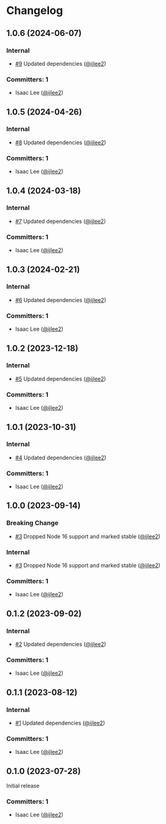 # Changelog

## 1.0.6 (2024-06-07)

### Internal
* [#9](https://github.com/ijlee2/ember-codemod-rename-test-modules/pull/9) Updated dependencies ([@ijlee2](https://github.com/ijlee2))

### Committers: 1
- Isaac Lee ([@ijlee2](https://github.com/ijlee2))


## 1.0.5 (2024-04-26)

### Internal
* [#8](https://github.com/ijlee2/ember-codemod-rename-test-modules/pull/8) Updated dependencies ([@ijlee2](https://github.com/ijlee2))

### Committers: 1
- Isaac Lee ([@ijlee2](https://github.com/ijlee2))


## 1.0.4 (2024-03-18)

### Internal
* [#7](https://github.com/ijlee2/ember-codemod-rename-test-modules/pull/7) Updated dependencies ([@ijlee2](https://github.com/ijlee2))

### Committers: 1
- Isaac Lee ([@ijlee2](https://github.com/ijlee2))


## 1.0.3 (2024-02-21)

### Internal
* [#6](https://github.com/ijlee2/ember-codemod-rename-test-modules/pull/6) Updated dependencies ([@ijlee2](https://github.com/ijlee2))

### Committers: 1
- Isaac Lee ([@ijlee2](https://github.com/ijlee2))


## 1.0.2 (2023-12-18)

### Internal
* [#5](https://github.com/ijlee2/ember-codemod-rename-test-modules/pull/5) Updated dependencies ([@ijlee2](https://github.com/ijlee2))

### Committers: 1
- Isaac Lee ([@ijlee2](https://github.com/ijlee2))


## 1.0.1 (2023-10-31)

### Internal
* [#4](https://github.com/ijlee2/ember-codemod-rename-test-modules/pull/4) Updated dependencies ([@ijlee2](https://github.com/ijlee2))

### Committers: 1
- Isaac Lee ([@ijlee2](https://github.com/ijlee2))


## 1.0.0 (2023-09-14)

### Breaking Change
* [#3](https://github.com/ijlee2/ember-codemod-rename-test-modules/pull/3) Dropped Node 16 support and marked stable ([@ijlee2](https://github.com/ijlee2))

### Internal
* [#3](https://github.com/ijlee2/ember-codemod-rename-test-modules/pull/3) Dropped Node 16 support and marked stable ([@ijlee2](https://github.com/ijlee2))

### Committers: 1
- Isaac Lee ([@ijlee2](https://github.com/ijlee2))


## 0.1.2 (2023-09-02)

### Internal
* [#2](https://github.com/ijlee2/ember-codemod-rename-test-modules/pull/2) Updated dependencies ([@ijlee2](https://github.com/ijlee2))

### Committers: 1
- Isaac Lee ([@ijlee2](https://github.com/ijlee2))


## 0.1.1 (2023-08-12)

### Internal
* [#1](https://github.com/ijlee2/ember-codemod-rename-test-modules/pull/1) Updated dependencies ([@ijlee2](https://github.com/ijlee2))

### Committers: 1
- Isaac Lee ([@ijlee2](https://github.com/ijlee2))


## 0.1.0 (2023-07-28)

Initial release

### Committers: 1
- Isaac Lee ([@ijlee2](https://github.com/ijlee2))

